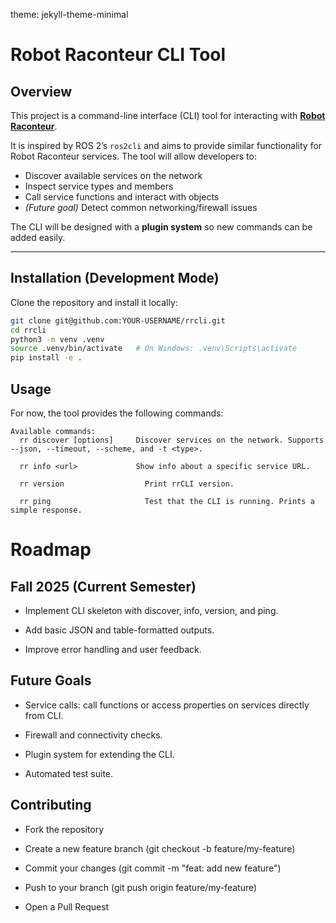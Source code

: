 theme: jekyll-theme-minimal

# Robot Raconteur CLI Tool  

## Overview  
This project is a command-line interface (CLI) tool for interacting with [**Robot Raconteur**](https://robotraconteur.github.io/robotraconteur/doc/core/latest/getting_started/).  

It is inspired by ROS 2’s `ros2cli` and aims to provide similar functionality for Robot Raconteur services. The tool will allow developers to:  

- Discover available services on the network  
- Inspect service types and members  
- Call service functions and interact with objects  
- *(Future goal)* Detect common networking/firewall issues  

The CLI will be designed with a **plugin system** so new commands can be added easily.  

---

## Installation (Development Mode)  

Clone the repository and install it locally:  

```bash
git clone git@github.com:YOUR-USERNAME/rrcli.git
cd rrcli
python3 -m venv .venv
source .venv/bin/activate   # On Windows: .venv\Scripts\activate
pip install -e .
```



## Usage

For now, the tool provides the following commands:


```Robot Raconteur CLI tool (WIP)
Available commands:
  rr discover [options]	    Discover services on the network. Supports --json, --timeout, --scheme, and -t <type>.

  rr info <url>	            Show info about a specific service URL.

  rr version	              Print rrCLI version.

  rr ping	                  Test that the CLI is running. Prints a simple response.
```

# Roadmap

## Fall 2025 (Current Semester)

* Implement CLI skeleton with discover, info, version, and ping.

* Add basic JSON and table-formatted outputs.

* Improve error handling and user feedback.

## Future Goals

* Service calls: call functions or access properties on services directly from CLI.

* Firewall and connectivity checks.

* Plugin system for extending the CLI.

* Automated test suite.

## Contributing

- Fork the repository

- Create a new feature branch (git checkout -b feature/my-feature)

- Commit your changes (git commit -m "feat: add new feature")

- Push to your branch (git push origin feature/my-feature)

- Open a Pull Request


